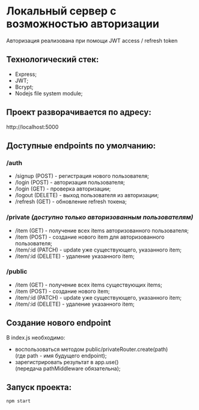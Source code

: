# Локальный сервер с возможностью авторизации
Авторизация реализована при помощи JWT access / refresh token  

## Технологический стек:
- Express;
- JWT;
- Bcrypt;
- Nodejs file system module;


## Проект разворачивается по адресу:
http://localhost:5000

## Доступные endpoints по умолчанию:
### /auth
- /signup (POST) - регистрация нового пользователя;
- /login (POST) - авторизация пользователя;
- /login (GET) - проверка авторизации;
- /logout (DELETE) - выход пользователя из авторизации;
- /refresh (GET) - обновление refresh токена;

### /private _(доступно только авторизованным пользователям)_
- /item (GET) - получение всех items авторизованного пользователя;
- /item (POST) - создание нового item для авторизованного пользователя;
- /item/:id (PATCH) - update уже существующего, указанного item;
- /item/:id (DELETE) - удаление указанного item;

### /public
- /item (GET) - получение всех items существующих items;
- /item (POST) - создание нового item;
- /item/:id (PATCH) - update уже существующего, указанного item;
- /item/:id (DELETE) - удаление указанного item;

## Создание нового endpoint
В index.js необходимо:
- воспользоваться методом public/privateRouter.create(path)  
(где path - имя будущего endpoint);
- зарегистрировать результат в app.use()  
(передача pathMiddleware обязательна);

## Запуск проекта:
```bash
npm start
```
